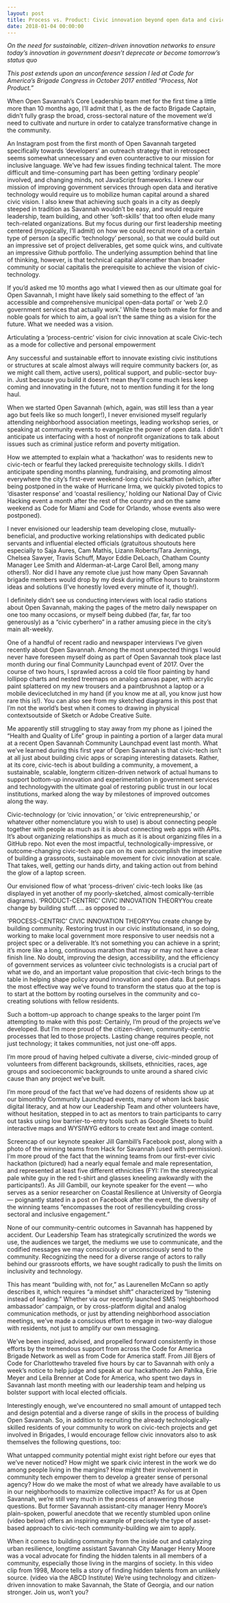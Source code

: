 ```yaml
---
layout: post
title: Process vs. Product: Civic innovation beyond open data and civic apps
date: 2018-01-04 00:00:00
---
```

*On the need for sustainable, citizen-driven innovation networks to ensure today’s innovation in government doesn’t deprecate or become tomorrow’s status quo*

*This post extends upon an unconference session I led at Code for America’s Brigade Congress in October 2017 entitled “Process, Not Product.”*

When Open Savannah’s Core Leadership team met for the first time a little more than 10 months ago, I’ll admit that I, as the de facto Brigade Captain, didn’t fully grasp the broad, cross-sectoral nature of the movement we’d need to cultivate and nurture in order to catalyze transformative change in the community.


An Instagram post from the first month of Open Savannah targeted specifically towards ‘developers’ an outreach strategy that in retrospect seems somewhat unnecessary and even counteractive to our mission for inclusive language. We’ve had few issues finding technical talent. The more difficult and time-consuming part has been getting ‘ordinary people’ involved, and changing minds, not JavaScript frameworks.
I knew our mission of improving government services through open data and iterative technology would require us to mobilize human capital around a shared civic vision. I also knew that achieving such goals in a city as deeply steeped in tradition as Savannah wouldn’t be easy, and would require leadership, team building, and other ‘soft-skills’ that too often elude many tech-related organizations. But my focus during our first leadership meeting centered (myopically, I’ll admit) on how we could recruit more of a certain type of person (a specific ‘technology’ persona), so that we could build out an impressive set of project deliverables, get some quick wins, and cultivate an impressive Github portfolio. The underlying assumption behind that line of thinking, however, is that technical capital alonerather than broader community or social capitalis the prerequisite to achieve the vision of civic-technology.

If you’d asked me 10 months ago what I viewed then as our ultimate goal for Open Savannah, I might have likely said something to the effect of ‘an accessible and comprehensive municipal open-data portal’ or ‘web 2.0 government services that actually work.’ While these both make for fine and noble goals for which to aim, a goal isn’t the same thing as a vision for the future. What we needed was a vision.

Articulating a ‘process-centric’ vision for civic innovation at scale
Civic-tech as a mode for collective and personal empowerment

Any successful and sustainable effort to innovate existing civic institutions or structures at scale almost always will require community backers (or, as we might call them, active users), political support, and public-sector buy-in. Just because you build it doesn’t mean they’ll come much less keep coming and innovating in the future, not to mention funding it for the long haul.

When we started Open Savannah (which, again, was still less than a year ago but feels like so much longer!), I never envisioned myself regularly attending neighborhood association meetings, leading workshop series, or speaking at community events to evangelize the power of open data. I didn’t anticipate us interfacing with a host of nonprofit organizations to talk about issues such as criminal justice reform and poverty mitigation.


How we attempted to explain what a ‘hackathon’ was to residents new to civic-tech or fearful they lacked prerequisite technology skills.
I didn’t anticipate spending months planning, fundraising, and promoting almost everywhere the city’s first-ever weekend-long civic hackathon (which, after being postponed in the wake of Hurricane Irma, we quickly pivoted topics to ‘disaster response’ and ‘coastal resiliency,’ holding our National Day of Civic Hacking event a month after the rest of the country and on the same weekend as Code for Miami and Code for Orlando, whose events also were postponed).

I never envisioned our leadership team developing close, mutually-beneficial, and productive working relationships with dedicated public servants and influential elected officials (gratuitous shoutouts here especially to Saja Aures, Cam Mathis, Lizann Roberts/Tara Jennings, Chelsea Sawyer, Travis Schuff, Mayor Eddie DeLoach, Chatham County Manager Lee Smith and Alderman-at-Large Carol Bell, among many others!). Nor did I have any remote clue just how many Open Savannah brigade members would drop by my desk during office hours to brainstorm ideas and solutions (I’ve honestly loved every minute of it, though!).

I definitely didn’t see us conducting interviews with local radio stations about Open Savannah, making the pages of the metro daily newspaper on one too many occasions, or myself being dubbed (far, far, far too generously) as a “civic cyberhero” in a rather amusing piece in the city’s main alt-weekly.


One of a handful of recent radio and newspaper interviews I’ve given recently about Open Savannah.
Among the most unexpected things I would never have foreseen myself doing as part of Open Savannah took place last month during our final Community Launchpad event of 2017. Over the course of two hours, I sprawled across a cold tile floor painting by hand lollipop charts and nested treemaps on analog canvas paper, with acrylic paint splattered on my new trousers and a paintbrushnot a laptop or a mobile deviceclutched in my hand (if you know me at all, you know just how rare this is!). You can also see from my sketched diagrams in this post that I’m not the world’s best when it comes to drawing in physical contextsoutside of Sketch or Adobe Creative Suite.


Me apparently still struggling to stay away from my phone as I joined the “Health and Quality of Life” group in painting a portion of a larger data mural at a recent Open Savannah Community Launchpad event last month.
What we’ve learned during this first year of Open Savannah is that civic-tech isn’t at all just about building civic apps or scraping interesting datasets. Rather, at its core, civic-tech is about building a community, a movement, a sustainable, scalable, longterm citizen-driven network of actual humans to support bottom-up innovation and experimentation in government services and technologywith the ultimate goal of restoring public trust in our local institutions, marked along the way by milestones of improved outcomes along the way.

Civic-technology (or ‘civic innovation,’ or ‘civic entrepreneurship,’ or whatever other nomenclature you wish to use) is about connecting people together with people as much as it is about connecting web apps with APIs. It’s about organizing relationships as much as it is about organizing files in a GitHub repo. Not even the most impactful, technologically-impressive, or outcome-changing civic-tech app can on its own accomplish the imperative of building a grassroots, sustainable movement for civic innovation at scale. That takes, well, getting our hands dirty, and taking action out from behind the glow of a laptop screen.


Our envisioned flow of what ‘process-driven’ civic-tech looks like (as displayed in yet another of my poorly-sketched, almost comically-terrible diagrams).
‘PRODUCT-CENTRIC’ CIVIC INNOVATION THEORYYou create change by building stuff.
… as opposed to …

‘PROCESS-CENTRIC’ CIVIC INNOVATION THEORYYou create change by building community.
Restoring trust in our civic institutionsand, in so doing, working to make local government more responsive to user needsis not a project spec or a deliverable. It’s not something you can achieve in a sprint; it’s more like a long, continuous marathon that may or may not have a clear finish line. No doubt, improving the design, accessibility, and the efficiency of government services as volunteer civic technologists is a crucial part of what we do, and an important value proposition that civic-tech brings to the table in helping shape policy around innovation and open data. But perhaps the most effective way we’ve found to transform the status quo at the top is to start at the bottom by rooting ourselves in the community and co-creating solutions with fellow residents.

Such a bottom-up approach to change speaks to the larger point I’m attempting to make with this post: Certainly, I’m proud of the projects we’ve developed. But I’m more proud of the citizen-driven, community-centric processes that led to those projects. Lasting change requires people, not just technology; it takes communities, not just one-off apps.

I’m more proud of having helped cultivate a diverse, civic-minded group of volunteers from different backgrounds, skillsets, ethnicities, races, age groups and socioeconomic backgrounds to unite around a shared civic cause than any project we’ve built.

I’m more proud of the fact that we’ve had dozens of residents show up at our bimonthly Community Launchpad events, many of whom lack basic digital literacy, and at how our Leadership Team and other volunteers have, without hesitation, stepped in to act as mentors to train participants to carry out tasks using low barrier-to-entry tools such as Google Sheets to build interactive maps and WYSIWYG editors to create text and image content.


Screencap of our keynote speaker Jill Gambill’s Facebook post, along with a photo of the winning teams from Hack for Savannah (used with permission).
I‘m more proud of the fact that the winning teams from our first-ever civic hackathon (pictured) had a nearly equal female and male representation, and represented at least five different ethnicities (FYI: I’m the stereotypical pale white guy in the red t-shirt and glasses kneeling awkwardly with the participants!). As Jill Gambill, our keynote speaker for the event –– who serves as a senior researcher on Coastal Resilience at University of Georgia –– poignantly stated in a post on Facebook after the event, the diversity of the winning teams “encompasses the root of resiliencybuilding cross-sectoral and inclusive engagement.”

None of our community-centric outcomes in Savannah has happened by accident. Our Leadership Team has strategically scrutinized the words we use, the audiences we target, the mediums we use to communicate, and the codified messages we may consciously or unconsciously send to the community. Recognizing the need for a diverse range of actors to rally behind our grassroots efforts, we have sought radically to push the limits on inclusivity and technology.

This has meant “building with, not for,” as Laurenellen McCann so aptly describes it, which requires “a mindset shift” characterized by “listening instead of leading.” Whether via our recently launched SMS ‘neighborhood ambassador’ campaign, or by cross-platform digital and analog communication methods, or just by attending neighborhood association meetings, we’ve made a conscious effort to engage in two-way dialogue with residents, not just to amplify our own messaging.

We’ve been inspired, advised, and propelled forward consistently in those efforts by the tremendous support from across the Code for America Brigade Network as well as from Code for America staff. From Jill Bjers of Code for Charlottewho traveled five hours by car to Savannah with only a week’s notice to help judge and speak at our hackathonto Jen Pahlka, Erie Meyer and Leila Brenner at Code for America, who spent two days in Savannah last month meeting with our leadership team and helping us bolster support with local elected officials.

Interestingly enough, we’ve encountered no small amount of untapped tech and design potential and a diverse range of skills in the process of building Open Savannah. So, in addition to recruiting the already technologically-skilled residents of your community to work on civic-tech projects and get involved in Brigades, I would encourage fellow civic innovators also to ask themselves the following questions, too:

What untapped community potential might exist right before our eyes that we’ve never noticed?
How might we spark civic interest in the work we do among people living in the margins? How might their involvement in community tech empower them to develop a greater sense of personal agency?
How do we make the most of what we already have available to us in our neighborhoods to maximize collective impact?
As for us at Open Savannah, we’re still very much in the process of answering those questions. But former Savannah assistant-city manager Henry Moore’s plain-spoken, powerful anecdote that we recently stumbled upon online (video below) offers an inspiring example of precisely the type of asset-based approach to civic-tech community-building we aim to apply.


When it comes to building community from the inside out and catalyzing urban resilience, longtime assistant Savannah City Manager Henry Moore was a vocal advocate for finding the hidden talents in all members of a community, especially those living in the margins of society. In this video clip from 1998, Moore tells a story of finding hidden talents from an unlikely source. (video via the ABCD Institute)
We’re using technology and citizen-driven innovation to make Savannah, the State of Georgia, and our nation stronger. Join us, won’t you?
